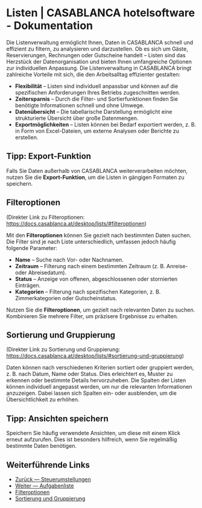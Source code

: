 # Listen | CASABLANCA hotelsoftware - Dokumentation

Die Listenverwaltung ermöglicht Ihnen, Daten in CASABLANCA schnell und effizient zu filtern, zu analysieren und darzustellen. Ob es sich um Gäste, Reservierungen, Rechnungen oder Gutscheine handelt – Listen sind das Herzstück der Datenorganisation und bieten Ihnen umfangreiche Optionen zur individuellen Anpassung. Die Listenverwaltung in CASABLANCA bringt zahlreiche Vorteile mit sich, die den Arbeitsalltag effizienter gestalten:

* **Flexibilität** – Listen sind individuell anpassbar und können auf die spezifischen Anforderungen Ihres Betriebs zugeschnitten werden.
* **Zeitersparnis** – Durch die Filter- und Sortierfunktionen finden Sie benötigte Informationen schnell und ohne Umwege.
* **Datenübersicht** – Die tabellarische Darstellung ermöglicht eine strukturierte Übersicht über große Datenmengen.
* **Exportmöglichkeiten** – Listen können bei Bedarf exportiert werden, z. B. in Form von Excel-Dateien, um externe Analysen oder Berichte zu erstellen.

## Tipp: Export-Funktion

Falls Sie Daten außerhalb von CASABLANCA weiterverarbeiten möchten, nutzen Sie die **Export-Funktion**, um die Listen in gängigen Formaten zu speichern.

## Filteroptionen

(Direkter Link zu Filteroptionen: https://docs.casablanca.at/desktop/lists/#filteroptionen)

Mit den **Filteroptionen** können Sie gezielt nach bestimmten Daten suchen. Die Filter sind je nach Liste unterschiedlich, umfassen jedoch häufig folgende Parameter:

* **Name** – Suche nach Vor- oder Nachnamen.
* **Zeitraum** – Filterung nach einem bestimmten Zeitraum (z. B. Anreise- oder Abreisedatum).
* **Status** – Anzeige von offenen, abgeschlossenen oder stornierten Einträgen.
* **Kategorien** – Filterung nach spezifischen Kategorien, z. B. Zimmerkategorien oder Gutscheinstatus.

Nutzen Sie die **Filteroptionen**, um gezielt nach relevanten Daten zu suchen. Kombinieren Sie mehrere Filter, um präzisere Ergebnisse zu erhalten.

## Sortierung und Gruppierung

(Direkter Link zu Sortierung und Gruppierung: https://docs.casablanca.at/desktop/lists/#sortierung-und-gruppierung)

Daten können nach verschiedenen Kriterien sortiert oder gruppiert werden, z. B. nach Datum, Name oder Status. Dies erleichtert es, Muster zu erkennen oder bestimmte Details hervorzuheben. Die Spalten der Listen können individuell angepasst werden, um nur die relevanten Informationen anzuzeigen. Dabei lassen sich Spalten ein- oder ausblenden, um die Übersichtlichkeit zu erhöhen.

## Tipp: Ansichten speichern

Speichern Sie häufig verwendete Ansichten, um diese mit einem Klick erneut aufzurufen. Dies ist besonders hilfreich, wenn Sie regelmäßig bestimmte Daten benötigen.

## Weiterführende Links

* [Zurück — Steuerumstellungen](https://docs.casablanca.at/desktop/tax_changes/)
* [Weiter — Aufgabenliste](https://docs.casablanca.at/desktop/lists/todolist/)
* [Filteroptionen](https://docs.casablanca.at/desktop/lists/#filteroptionen)
* [Sortierung und Gruppierung](https://docs.casablanca.at/desktop/lists/#sortierung-und-gruppierung)